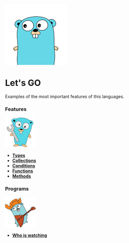 ![My image](img/gopher-main.png)    
 # Let's GO  
 Examples of the most important features
  of this languages.

### Features
![My image](img/features.jpg)    

* **[Types](features/src/politrons/Types_test.go)**
* **[Collections](features/src/politrons/Collections_test.go)**
* **[Conditions](features/src/politrons/Conditions_test.go)**
* **[Functions](features/src/politrons/Functions_test.go)** 
* **[Methods](features/src/politrons/Methods_test.go)**

### Programs
![My image](img/programs.jpg)    

* **[Who is watching](https://github.com/politrons/Who-is-watching)**